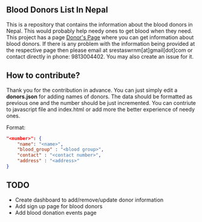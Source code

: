 Blood Donors List In Nepal
--------------------------

This is a repository that contains the information about the blood donors in Nepal. This would probably help needy ones to get blood when they need. This project has a page [Donor's Page](https://bravegurkha.github.io/blood-donors/) where you can get information about blood donors. If there is any problem with the information being provided at the respective page then please email at srestaswrnm[at]gmail[dot]com or contact directly in phone: 9813004402. You may also create an issue for it.

How to contribute?
-------------------

Thank you for the contribution in advance. You can just simply edit a **donors.json** for adding names of donors. The data should be formatted as previous one and the number should be just incremented. You can contriute to javascript file and index.html or add more the better experience of needy ones.

Format:
```json
"<number>": {
    "name": "<name>",
    "blood_group" : "<blood group>",
    "contact" : "<contact number>",
    "address" : "<address>"
}
```
TODO
----
- Create dashboard to add/remove/update donor information
- Add sign up page for blood donors
- Add blood donation events page

